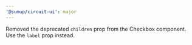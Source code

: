 ```yaml
---
'@sumup/circuit-ui': major
---
```


Removed the deprecated `children` prop from the Checkbox component. Use the `label` prop instead.
